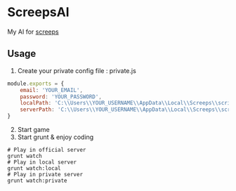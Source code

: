 # ScreepsAI
My AI for [screeps](http://screeps.com)

## Usage
1. Create your private config file : private.js
```javascript
module.exports = {
    email: 'YOUR_EMAIL',
    password: 'YOUR_PASSWORD',
    localPath: 'C:\\Users\\YOUR_USERNAME\\AppData\\Local\\Screeps\\scripts\\127_0_0_1___21025\\default',
    serverPath: 'C:\\Users\\YOUR_USERNAME\\AppData\\Local\\Screeps\\scripts\\YOU_SERVER\\default'
}
```
2. Start game
3. Start grunt & enjoy coding
```shell
# Play in official server
grunt watch
# Play in local server
grunt watch:local
# Play in private server
grunt watch:private
```